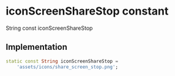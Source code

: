 


# iconScreenShareStop constant







String const iconScreenShareStop
  







## Implementation

```dart
static const String iconScreenShareStop =
    'assets/icons/share_screen_stop.png';
```







